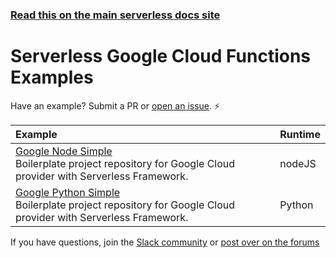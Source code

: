<!--
title: Serverless - Google Cloud Functions - Examples
menuText: Examples
layout: Doc
-->

<!-- DOCS-SITE-LINK:START automatically generated  -->

### [Read this on the main serverless docs site](https://www.serverless.com/framework/docs/providers/google/examples/)

<!-- DOCS-SITE-LINK:END -->

# Serverless Google Cloud Functions Examples

Have an example? Submit a PR or [open an issue](https://github.com/serverless/examples/issues). ⚡️

| Example                                                                                                                                                                               | Runtime |
| :------------------------------------------------------------------------------------------------------------------------------------------------------------------------------------ | :------ |
| [Google Node Simple](https://serverless.com/examples/google-node-simple-http-endpoint/) <br/> Boilerplate project repository for Google Cloud provider with Serverless Framework.     | nodeJS  |
| [Google Python Simple](https://serverless.com/examples/google-python-simple-http-endpoint/) <br/> Boilerplate project repository for Google Cloud provider with Serverless Framework. | Python  |

If you have questions, join the [Slack community](https://serverless.com/slack) or [post over on the forums](https://forum.serverless.com/)
